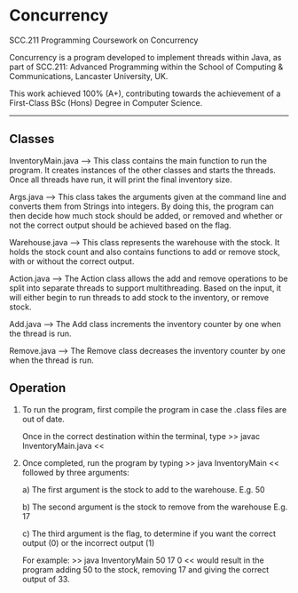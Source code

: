 # Concurrency
SCC.211 Programming Coursework on Concurrency

Concurrency is a program developed to implement threads within Java, as part of SCC.211: Advanced Programming within the School of Computing & Communications, Lancaster University, UK.

This work achieved 100% (A+), contributing towards the achievement of a First-Class BSc (Hons) Degree in Computer Science.

------------------------------------------------

Classes
---

InventoryMain.java --> This class contains the main function to run the program.
                       It creates instances of the other classes and starts the threads.
                       Once all threads have run, it will print the final inventory size.

Args.java          --> This class takes the arguments given at the command line and converts
                       them from Strings into integers. By doing this, the program can then decide
                       how much stock should be added, or removed and whether or not the correct
                       output should be achieved based on the flag.

Warehouse.java     --> This class represents the warehouse with the stock.
                       It holds the stock count and also contains functions to add or remove stock,
                       with or without the correct output.

Action.java        --> The Action class allows the add and remove operations to be split into separate
                       threads to support multithreading. Based on the input, it will either begin to
                       run threads to add stock to the inventory, or remove stock.

Add.java           --> The Add class increments the inventory counter by one when the thread is run.

Remove.java        --> The Remove class decreases the inventory counter by one when the thread is run.



Operation
---
1. To run the program, first compile the program in case the .class files are out of date.

   Once in the correct destination within the terminal, type >> javac InventoryMain.java <<

2. Once completed, run the program by typing >> java InventoryMain << followed by three arguments:

    a) The first argument is the stock to add to the warehouse. E.g. 50

    b) The second argument is the stock to remove from the warehouse E.g. 17

    c) The third argument is the flag, to determine if you want the correct output (0) or the
       incorrect output (1)

    For example: >> java InventoryMain 50 17 0 << would result in the program adding 50 to the stock,
                 removing 17 and giving the correct output of 33.
